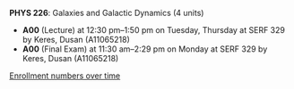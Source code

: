 **PHYS 226**: Galaxies and Galactic Dynamics (4 units)

- **A00** (Lecture) at 12:30 pm–1:50 pm on Tuesday, Thursday at SERF 329 by Keres, Dusan (A11065218)
- **A00** (Final Exam) at 11:30 am–2:29 pm on Monday at SERF 329 by Keres, Dusan (A11065218)

[Enrollment numbers over time](./PHYS226.tsv)
